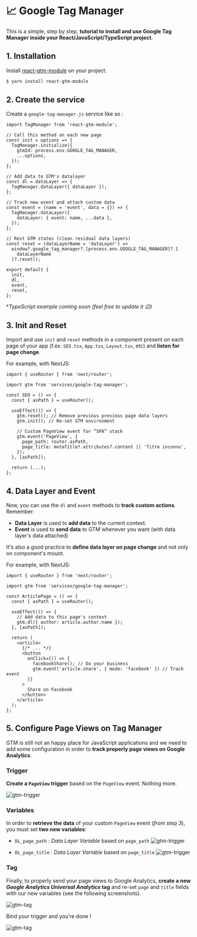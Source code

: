 # 📈 Google Tag Manager

This is a simple, step by step, **tutorial to install and use Google Tag Manager inside your React/JavaScript/TypeScript project**.


## 1. Installation

Install [react-gtm-module](https://github.com/alinemorelli/react-gtm) on your project.

```bash
$ yarn install react-gtm-module
```

## 2. Create the service

Create a `google-tag-manager.js` service like so :

```tsx
import TagManager from 'react-gtm-module';

// Call this method on each new page
const init = options => {
  TagManager.initialize({
    gtmId: process.env.GOOGLE_TAG_MANAGER,
    ...options,
  });
};

// Add data to GTM's datalayer
const dl = dataLayer => {
  TagManager.dataLayer({ dataLayer });
};

// Track new event and attach custom data
const event = (name = 'event', data = {}) => {
  TagManager.dataLayer({
    dataLayer: { event: name, ...data },
  });
};

// Rest GTM states (clean residual data layers)
const reset = (dataLayerName = 'dataLayer') =>
  window?.google_tag_manager?.[process.env.GOOGLE_TAG_MANAGER]?.[
    dataLayerName
  ]?.reset();

export default {
  init,
  dl,
  event,
  reset,
};
```
**TypeScript example coming soon (feel free to update it 😉)*

## 3. Init and Reset

Import and use `init` and `reset` methods in a component present on each page of your app (f.ex. `SEO.tsx`, `App.tsx`, `Layout.tsx`, etc) and **listen for page change**.

For example, with NextJS:

```tsx
import { useRouter } from 'next/router';

import gtm from 'services/google-tag-manager';

const SEO = () => {
  const { asPath } = useRouter();

  useEffect(() => {
    gtm.reset(); // Remove previous previous page data layers
    gtm.init(); // Re-set GTM environment

    // Custom PageView event for “SPA” stack
    gtm.event('PageView', {
      page_path: router.asPath,
      page_title: metaTitle?.attributes?.content || 'Titre inconnu',
    });
  }, [asPath]);

  return (...);
};
```

## 4. Data Layer and Event

Now, you can use the `dl` and `event` methods to **track custom actions**. Remember:
- **Data Layer** is used to **add data** to the current context.
- **Event** is used to **send data** to GTM whenever you want (with data layer's data attached)

It's also a good practice to **define data layer on page change** and not only on component's mount.

For example, with NextJS:

```tsx
import { useRouter } from 'next/router';

import gtm from 'services/google-tag-manager';

const ArticlePage = () => {
  const { asPath } = useRouter();

  useEffect(() => {
    // Add data to this page's context
    gtm.dl({ author: article.author.name });
  }, [asPath]);

  return (
    <article>
      {/* ... */}
      <button
        onClick={() => {
          facebookShare(); // Do your business
          gtm.event('article.share', { mode: 'facebook' }) // Track event
        }}
      >
        Share on Facebook
      </button>
    </article>
  );
};
```

## 5. Configure Page Views on Tag Manager

GTM is still not an happy place for JavaScript applications and we need to add some configuration in order to **track properly page views on Google Analytics**.

### Trigger

**Create a `PageView` trigger** based on the `PageView` event. Nothing more.

![gtm-trigger](./images/gtm-trigger.png)

### Variables

In order to **retrieve the data** of your custom `PageView` event (*from step 3*), you must set **two new variables**:

- `DL_page_path` : *Data Layer Variable* based on `page_path`
  ![gtm-trigger](./images/gtm-path-var.png)


- `DL_page_title` : *Data Layer Variable* based on `page_title`
  ![gtm-trigger](./images/gtm-title-var.png)

### Tag

Finally, to properly send your page views to Google Analytics, **create a new *Google Analytics Universal Analytics* tag** and re-set `page` and `title` fields with our new variables (see the following screenshots).

![gtm-tag](./images/gtm-tag1.png)

Bind your trigger and you’re done !

![gtm-tag](./images/gtm-tag2.png)

